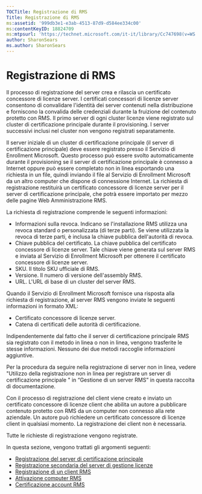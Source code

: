 ```yaml
---
TOCTitle: Registrazione di RMS
Title: Registrazione di RMS
ms:assetid: '999db3e1-e3ab-4513-87d9-d584ee334c00'
ms:contentKeyID: 18824709
ms:mtpsurl: 'https://technet.microsoft.com/it-it/library/Cc747698(v=WS.10)'
author: SharonSears
ms.author: SharonSears
---
```


Registrazione di RMS
====================

Il processo di registrazione del server crea e rilascia un certificato concessore di licenze server. I certificati concessori di licenze server consentono di convalidare l'identità dei server contenuti nella distribuzione e forniscono la convalida delle credenziali durante la fruizione del contenuto protetto con RMS. Il primo server di ogni cluster licenze viene registrato sul cluster di certificazione principale durante il provisioning. I server successivi inclusi nel cluster non vengono registrati separatamente.

Il server iniziale di un cluster di certificazione principale (il server di certificazione principale) deve essere registrato presso il Servizio di Enrollment Microsoft. Questo processo può essere svolto automaticamente durante il provisioning se il server di certificazione principale è connesso a Internet oppure può essere completato non in linea esportando una richiesta in un file, quindi inviando il file al Servizio di Enrollment Microsoft da un altro computer che dispone di connessione Internet. La richiesta di registrazione restituirà un certificato concessore di licenze server per il server di certificazione principale, che potrà essere importato per mezzo delle pagine Web Amministrazione RMS.

La richiesta di registrazione comprende le seguenti informazioni:

-   Informazioni sulla revoca. Indicano se l'installazione RMS utilizza una revoca standard o personalizzata (di terze parti). Se viene utilizzata la revoca di terze parti, è inclusa la chiave pubblica dell'autorità di revoca.
-   Chiave pubblica del certificato. La chiave pubblica del certificato concessore di licenze server. Tale chiave viene generata sul server RMS e inviata al Servizio di Enrollment Microsoft per ottenere il certificato concessore di licenze server.
-   SKU. Il titolo SKU ufficiale di RMS.
-   Versione. Il numero di versione dell'assembly RMS.
-   URL. L'URL di base di un cluster del server RMS.

Quando il Servizio di Enrollment Microsoft fornisce una risposta alla richiesta di registrazione, al server RMS vengono inviate le seguenti informazioni in formato XML:

-   Certificato concessore di licenze server.
-   Catena di certificati delle autorità di certificazione.

Indipendentemente dal fatto che il server di certificazione principale RMS sia registrato con il metodo in linea o non in linea, vengono trasferite le stesse informazioni. Nessuno dei due metodi raccoglie informazioni aggiuntive.

Per la procedura da seguire nella registrazione di server non in linea, vedere "Utilizzo della registrazione non in linea per registrare un server di certificazione principale " in “Gestione di un server RMS” in questa raccolta di documentazione.

Con il processo di registrazione del client viene creato e inviato un certificato concessore di licenze client che abilita un autore a pubblicare contenuto protetto con RMS da un computer non connesso alla rete aziendale. Un autore può richiedere un certificato concessore di licenze client in qualsiasi momento. La registrazione dei client non è necessaria.

Tutte le richieste di registrazione vengono registrate.

In questa sezione, vengono trattati gli argomenti seguenti:

-   [Registrazione del server di certificazione principale](https://technet.microsoft.com/f08bc919-f090-4843-b2ce-b40d558012ce)
-   [Registrazione secondaria del server di gestione licenze](https://technet.microsoft.com/7bc63397-9186-464c-8824-867038adce9b)
-   [Registrazione di un client RMS](https://technet.microsoft.com/9c1d07bf-7235-4694-8291-ac2e5b221f4a)
-   [Attivazione computer RMS](https://technet.microsoft.com/09a0d631-9860-477f-9d10-df61b3bfe125)
-   [Certificazione account RMS](https://technet.microsoft.com/c9a385c5-6dbb-47f5-a80f-69718e6f9deb)
